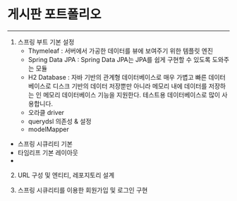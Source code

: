 # 게시판 포트폴리오 
***
1. 스프링 부트 기본 설정
   - Thymeleaf : 서버에서 가공한 데이터를 뷰에 보여주기 위한 템플릿 엔진
   - Spring Data JPA : Spring Data JPA는 JPA를 쉽게 구현할 수 있도록 도와주는 모듈
   - H2 Database : 자바 기반의 관계형 데이터베이스로 매우 가볍고 빠른 데이터베이스로 디스크 기반의 데이터 저장뿐만 아니라 메모리 내에 데이터를 저장하는 인 메모리 데이터베이스 기능을 지원한다. 테스트용 데이터베이스로 많이 사용합니다.
   - 오라클 driver
   - querydsl 의존성 & 설정 
   - modelMapper

- 스프링 시큐리티 기본 
- 타임리프 기본 레이아웃
- 
2. URL 구성 및 엔티티, 레포지토리 설계

3. 스프링 시큐리티를 이용한 회원가입 및 로그인 구현